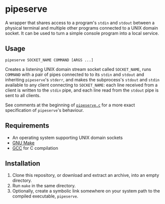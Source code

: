 # pipeserve
A wrapper that shares access to a program's `stdin` and `stdout` between a physical terminal and multiple other programs connected to a UNIX domain socket. It can be used to turn a simple console program into a local service.

## Usage
```
pipeserve SOCKET_NAME COMMAND [ARGS ...]
```
Creates a listening UNIX domain stream socket called `SOCKET_NAME`, runs `COMMAND` with a pair of pipes connected to to its `stdin` and `stdout` and inheriting `pipeserve`'s `stderr`, and makes the subprocess's `stdout` and `stdin` available to any client connecting to `SOCKET_NAME`: each line received from a client is written to the `stdin` pipe, and each line read from the `stdout` pipe is sent to all clients.

See comments at the beginning of [`pipeserve.c`](pipeserve.c) for a more exact specification of `pipeserve`'s behaviour.

## Requirements
* An operating system supporting UNIX domain sockets
* [GNU Make](https://www.gnu.org/software/make/)
* [GCC](https://gcc.gnu.org/) for C compilation

## Installation
1. Clone this repository, or download and extract an archive, into an empty directory.
2. Run `make` in the same directory.
3. Optionally, create a symbolic link somewhere on your system path to the compiled executable, `pipeserve`.

